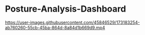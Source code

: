 # Posture-Analysis-Dashboard


https://user-images.githubusercontent.com/45846529/173183254-ab760260-55cb-45ba-864d-8a84d1b669d9.mp4

